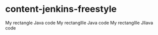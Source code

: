 # content-jenkins-freestyle
My rectangle Java code
My rectangllle Java code
My rectangllle Jllava code
